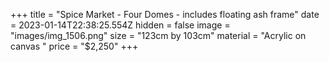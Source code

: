 +++
title = "Spice Market - Four Domes - includes floating ash frame"
date = 2023-01-14T22:38:25.554Z
hidden = false
image = "images/img_1506.png"
size = "123cm by 103cm"
material = "Acrylic on canvas "
price = "$2,250"
+++
